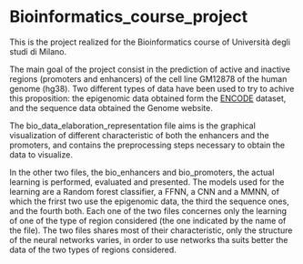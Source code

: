 # Bioinformatics_course_project

This is the project realized for the Bioinformatics course of Università degli studi di Milano.

The main goal of the project consist in the prediction of active and inactive regions (promoters and enhancers) of the cell line GM12878 of the human genome (hg38).
Two different types of data have been used to try to achive this proposition: the epigenomic data obtained form the [ENCODE](https://www.encodeproject.org/) dataset, and the sequence data obtained the Genome website. 

The bio_data_elaboration_representation file aims is the graphical visualization of different characteristic of both the enhancers and the promoters, and contains the preprocessing steps necessary to obtain the data to visualize.

In the other two files, the bio_enhancers and bio_promoters, the actual learning is performed, evaluated and presented.
The models used for the learning are a Random forest classifier, a FFNN, a CNN and a MMNN, of which the frirst two use the epigenomic data, the third the sequence ones, and the fourth both.
Each one of the two files concernes only the learning of one of the type of region considered (the one indicated by the name of the file).
The two files shares most of their characteristic, only the structure of the neural networks varies, in order to use networks tha suits better the data of the two types of regions considered. 
